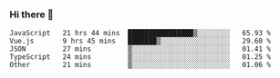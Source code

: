 ### Hi there 👋

<!--
**xin-code/Xin-code** is a ✨ _special_ ✨ repository because its `README.md` (this file) appears on your GitHub profile.

Here are some ideas to get you started:
<!--START_SECTION:waka-->
```text
JavaScript   21 hrs 44 mins  ████████████████▒░░░░░░░░   65.93 % 
Vue.js       9 hrs 45 mins   ███████▒░░░░░░░░░░░░░░░░░   29.60 % 
JSON         27 mins         ▒░░░░░░░░░░░░░░░░░░░░░░░░   01.41 % 
TypeScript   24 mins         ▒░░░░░░░░░░░░░░░░░░░░░░░░   01.25 % 
Other        21 mins         ▒░░░░░░░░░░░░░░░░░░░░░░░░   01.06 % 
```
<!--END_SECTION:waka-->
